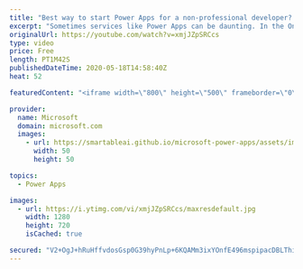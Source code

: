 ```yaml
---
title: "Best way to start Power Apps for a non-professional developer? | One Dev Question: Dona Sarkar"
excerpt: "Sometimes services like Power Apps can be daunting. In the One Dev Question series, Principal Cloud Advocate Dona Sarkar shares some tips for getting started and explains why you do not have to be a professional developer to use Power Apps.   For more information, visit: https://docs.microsoft.com/learn/modules/get-started-with-powerapps/?WT.mc_id=onedevquestion-c9-donasa"
originalUrl: https://youtube.com/watch?v=xmjJZpSRCcs
type: video
price: Free
length: PT1M42S
publishedDateTime: 2020-05-18T14:58:40Z
heat: 52

featuredContent: "<iframe width=\"800\" height=\"500\" frameborder=\"0\" src=\"https://www.youtube.com/embed/xmjJZpSRCcs\" allow=\"accelerometer; autoplay; encrypted-media; gyroscope; picture-in-picture\" allowfullscreen></iframe>"

provider:
  name: Microsoft
  domain: microsoft.com
  images:
    - url: https://smartableai.github.io/microsoft-power-apps/assets/images/organizations/microsoft.com-50x50.jpg
      width: 50
      height: 50

topics:
  - Power Apps

images:
  - url: https://i.ytimg.com/vi/xmjJZpSRCcs/maxresdefault.jpg
    width: 1280
    height: 720
    isCached: true

secured: "V2+OgJ+hRuHffvdosGsp0G39hyPnLp+6KQAMm3ixYOnfE496mspipacDBLThiIPvPJ0QnND0cMx/eXdyudoRMr+C2m7eDopMVJQMzuUtGRk6lMKzcoNRl/JpToTgfsOPoJPWpZbSeKJzMITkm/F6+TlnyHeS/iO3zvgKwBTwymmIfvYkznK4USsA3cO0j1MKiVz4T/tQGrKAw+VkylEzDhfqSJM/8DSBlb54VtvGfsY4OhukE2D2MgnQT6aetnawgcS2SlI3UEyrfjlipNmnNpol/tzthY6n2K3ld4a28UgnuJ8SNl4K/2Ddn4hR24MQH8uePKhiONy8mu3lEBFHc7qUMipvitX5lX6rv+kmzdJEtHgvGTMkRB4u02h8TlxwAQkBbdpcfQr9q2Ij8e7h7i25MLNhXLIc0yLSqU8it+0=;pgqvmnK9fJsIWDdlj5ucbw=="
---
```


